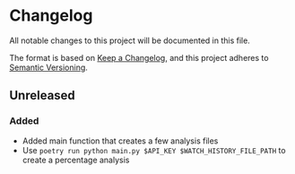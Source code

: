 # Changelog
All notable changes to this project will be documented in this file.

The format is based on [Keep a Changelog](https://keepachangelog.com/en/1.0.0/), and this project adheres to [Semantic Versioning](https://semver.org/spec/v2.0.0.html).

## Unreleased
### Added

- Added main function that creates a few analysis files
- Use `poetry run python main.py $API_KEY $WATCH_HISTORY_FILE_PATH` to create a percentage analysis

